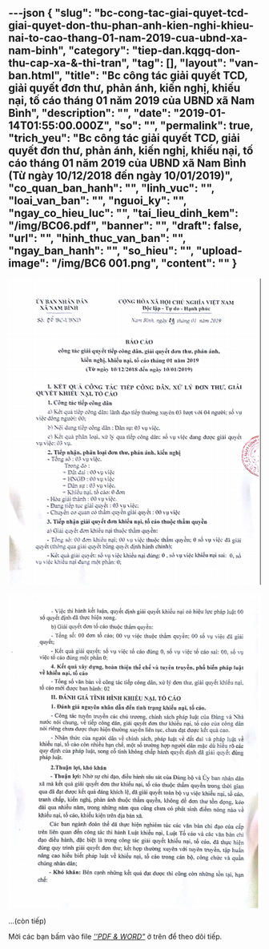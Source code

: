 ---json
{
    "slug": "bc-cong-tac-giai-quyet-tcd-giai-quyet-don-thu-phan-anh-kien-nghi-khieu-nai-to-cao-thang-01-nam-2019-cua-ubnd-xa-nam-binh",
    "category": "tiep-dan.kqgq-don-thu-cap-xa-&-thi-tran",
    "tag": [],
    "layout": "van-ban.html",
    "title": "Bc công tác giải quyết TCD, giải quyết đơn thư, phản ánh, kiến nghị, khiếu nại, tố cáo tháng 01 năm 2019 của UBND xã Nam Bình",
    "description": "",
    "date": "2019-01-14T01:55:00.000Z",
    "so": "",
    "permalink": true,
    "trich_yeu": "Bc công tác giải quyết TCD, giải quyết đơn thư, phản ánh, kiến nghị, khiếu nại, tố cáo tháng 01 năm 2019 của UBND xã Nam Bình (Từ ngày 10/12/2018  đến ngày 10/01/2019)",
    "co_quan_ban_hanh": "",
    "linh_vuc": "",
    "loai_van_ban": "",
    "nguoi_ky": "",
    "ngay_co_hieu_luc": "",
    "tai_lieu_dinh_kem": "/img/BC06.pdf",
    "banner": "",
    "draft": false,
    "url": "",
    "hinh_thuc_van_ban": "",
    "ngay_ban_hanh": "",
    "so_hieu": "",
    "upload-image": "/img/BC6 001.png",
    "__content__": ""
}
---
<p><img alt="" src="/img/BC6 002.png" /></p>

<p><img alt="" src="/img/BC6 001.png" /></p>

<p>&hellip;(c&ograve;n tiếp)</p>

<p>Mời c&aacute;c bạn&nbsp;bấm v&agrave;o file&nbsp;<u><em>&#39;&#39;PDF &amp; WORD&quot;</em></u>&nbsp;ở tr&ecirc;n để theo d&otilde;i tiếp.</p>
